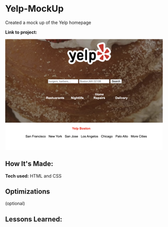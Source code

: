 # Yelp-MockUp

Created a mock up of the Yelp homepage

**Link to project:**

![GitHub Logo](/img/yelpmockup.png)

## How It's Made:
**Tech used:** HTML and CSS 



## Optimizations
(optional)



## Lessons Learned:
